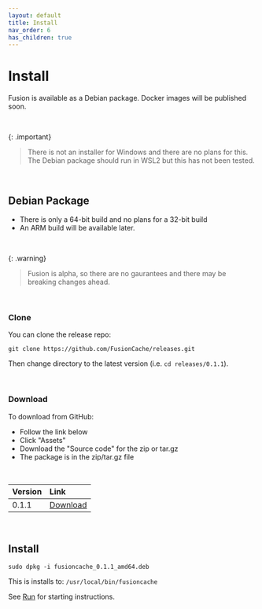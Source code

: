 ```yaml
---
layout: default
title: Install
nav_order: 6
has_children: true
---
```


# Install
Fusion is available as a Debian package. Docker images will be published soon.

<br/>

{: .important}
>There is not an installer for Windows and there are no plans for this.
>The Debian package should run in WSL2 but this has not been tested.


<br/>

## Debian Package
- There is only a 64-bit build and no plans for a 32-bit build
- An ARM build will be available later.

<br/>

{: .warning}
>Fusion is alpha, so there are no gaurantees and there may be breaking changes ahead.

<br/>

### Clone
You can clone the release repo:

`git clone https://github.com/FusionCache/releases.git`

Then change directory to the latest version (i.e. `cd releases/0.1.1`).

<br/>

### Download
To download from GitHub:

- Follow the link below
- Click "Assets"
- Download the "Source code" for the zip or tar.gz
- The package is in the zip/tar.gz file

<br/> 

| Version     | Link        |
|:---|:---|
|0.1.1|[Download](https://github.com/FusionCache/releases/releases)|

<br/> 

## Install

`sudo dpkg -i fusioncache_0.1.1_amd64.deb`
 
This is installs to: `/usr/local/bin/fusioncache`

See [Run](run.md) for starting instructions.










